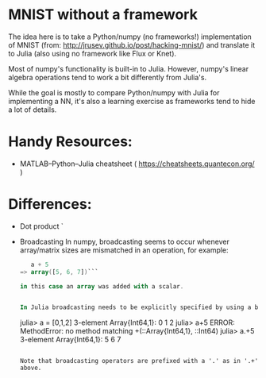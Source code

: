 # MNIST without a framework

The idea here is to take a Python/numpy (no frameworks!)
implementation of MNIST (from: http://jrusev.github.io/post/hacking-mnist/)
and translate it to Julia (also using no framework like Flux or Knet).

Most of numpy's functionality is built-in to Julia. However, numpy's 
linear algebra operations tend to work a bit differently from Julia's.

While the goal is mostly to compare Python/numpy with Julia for implementing
a NN, it's also a learning exercise as frameworks tend to hide a lot of 
details.


# Handy Resources:

*   MATLAB–Python–Julia cheatsheet ( https://cheatsheets.quantecon.org/ )

# Differences:

* Dot product
`
* Broadcasting
   In numpy, broadcasting seems to occur whenever array/matrix sizes are mismatched in an operation, for example:

   ```a = np.array([0,1,2])
      a + 5
   => array([5, 6, 7])```

   in this case an array was added with a scalar.


   In Julia broadcasting needs to be explicitly specified by using a broadcasting operator:

   ```
   julia> a = [0,1,2]
   3-element Array{Int64,1}:
    0
    1
    2
   julia> a+5
   ERROR: MethodError: no method matching +(::Array{Int64,1}, ::Int64)
   julia> a.+5
   3-element Array{Int64,1}:
    5
    6
    7
   ```

   Note that broadcasting operators are prefixed with a '.' as in '.+' above.


   

